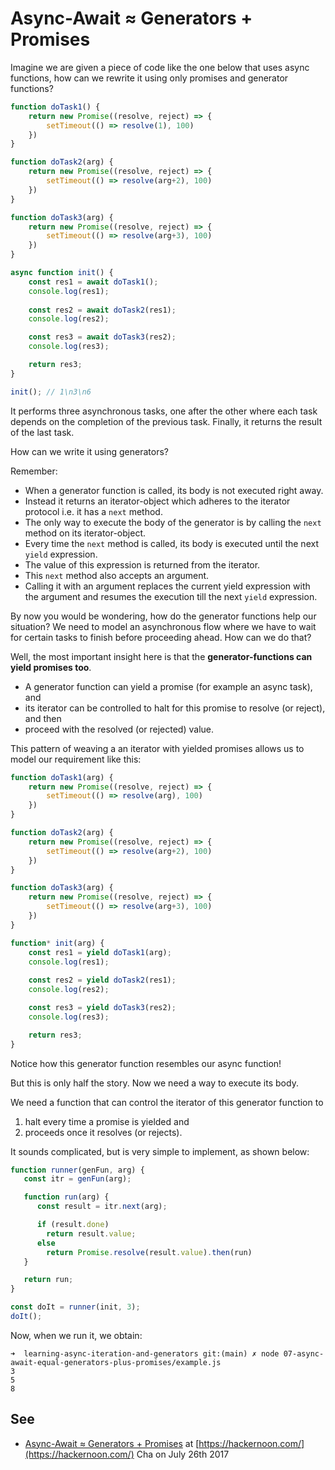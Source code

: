 # Async-Await ≈ Generators + Promises

Imagine we are given a piece of code like the one below that uses async functions, how can we rewrite it using only promises and generator functions?

```js
function doTask1() {
    return new Promise((resolve, reject) => {
        setTimeout(() => resolve(1), 100)
    })
}

function doTask2(arg) {
    return new Promise((resolve, reject) => {
        setTimeout(() => resolve(arg+2), 100)
    })
}

function doTask3(arg) {
    return new Promise((resolve, reject) => {
        setTimeout(() => resolve(arg+3), 100)
    })
}

async function init() {
    const res1 = await doTask1();
    console.log(res1);
    
    const res2 = await doTask2(res1);
    console.log(res2);

    const res3 = await doTask3(res2);
    console.log(res3);

    return res3;
}

init(); // 1\n3\n6
```

It performs three asynchronous tasks, one after the other where each task depends on the completion of the previous task. Finally, it returns the result of the last task.

How can we write it using generators?

Remember:

* When a generator function is called, its body is not executed right away. 
* Instead it returns an iterator-object which adheres to the iterator protocol i.e. it has a `next` method.
* The only way to execute the body of the generator is by calling the `next` method on its iterator-object. 
* Every time the `next` method is called, its body is executed until the next `yield` expression. 
* The value of this expression is returned from the iterator.
* This `next` method also accepts an argument. 
* Calling it with an argument replaces the current yield expression with the argument and resumes the execution till the next `yield` expression.

By now you would be wondering, how do the generator functions help our situation? We need to model an asynchronous flow where we have to wait for certain tasks to finish before proceeding ahead. How can we do that?

Well, the most important insight here is that the **generator-functions can yield promises too**.

* A generator function can yield a promise (for example an async task), and 
* its iterator can be controlled to halt for this promise to resolve (or reject), and then 
* proceed with the resolved (or rejected) value. 

This pattern of weaving a an iterator with yielded promises allows us to model our requirement like this:

```js
function doTask1(arg) {
    return new Promise((resolve, reject) => {
        setTimeout(() => resolve(arg), 100)
    })
}

function doTask2(arg) {
    return new Promise((resolve, reject) => {
        setTimeout(() => resolve(arg+2), 100)
    })
}

function doTask3(arg) {
    return new Promise((resolve, reject) => {
        setTimeout(() => resolve(arg+3), 100)
    })
}

function* init(arg) {
    const res1 = yield doTask1(arg);
    console.log(res1);
    
    const res2 = yield doTask2(res1);
    console.log(res2);

    const res3 = yield doTask3(res2);
    console.log(res3);

    return res3;
}
```

Notice how this generator function resembles our async function!

But this is only half the story. Now we need a way to execute its body. 

We need a function that can control the iterator of this generator function to 

1. halt every time a promise is yielded and 
2. proceeds once it resolves (or rejects). 

It sounds complicated, but is very simple to implement, as shown below:

```js
function runner(genFun, arg) {
   const itr = genFun(arg);

   function run(arg) {
      const result = itr.next(arg);

      if (result.done) 
        return result.value;
      else
        return Promise.resolve(result.value).then(run)
   }

   return run;
}

const doIt = runner(init, 3);
doIt();
```

Now, when we run it, we obtain:

```
➜  learning-async-iteration-and-generators git:(main) ✗ node 07-async-await-equal-generators-plus-promises/example.js 
3
5
8
```

## See

* [Async-Await ≈ Generators + Promises](https://hackernoon.com/async-await-generators-promises-51f1a6ceede2) at [https://hackernoon.com/](https://hackernoon.com/)  Cha on July 26th 2017
